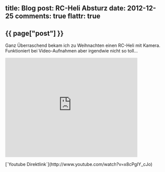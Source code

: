 title: Blog
post: RC-Heli Absturz
date: 2012-12-25
comments: true
flattr: true
---

## {{ page["post"] }}
<!--%
from datetime import datetime
date = datetime.strptime(page["date"], "%Y-%m-%d").strftime("%B %d, %Y")
print "*Posted at %s.*" % date
%-->

Ganz Überraschend bekam ich zu Weihnachten einen RC-Heli mit Kamera. Funktioniert bei Video-Aufnahmen aber irgendwie nicht so toll...

<iframe width="420" height="315" src="http://www.youtube.com/embed/x8cPgIY_cJo" frameborder="0" allowfullscreen></iframe></p>
[`Youtube Direktlink`](http://www.youtube.com/watch?v=x8cPgIY_cJo)
